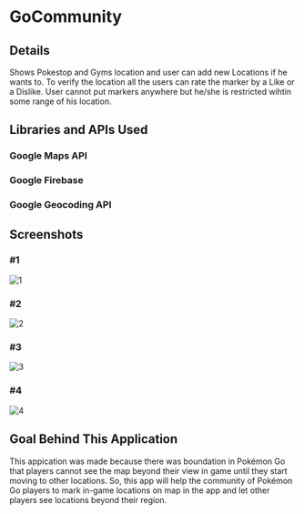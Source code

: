 # GoCommunity

## Details

Shows Pokestop and Gyms location and user can add new Locations if he wants to.
To verify the location all the users can rate the marker by a Like or a Dislike.
User cannot put markers anywhere but he/she is restricted wihtin some range of his location.

## Libraries and APIs Used

### Google Maps API
### Google Firebase
### Google Geocoding API

## Screenshots
### #1
![1](screenshot_11.jpg?raw=true)
### #2
![2](screenshot_22.jpg?raw=true)
### #3
![3](screenshot_33.jpg?raw=true)
### #4
![4](screenshot_44.jpg?raw=true)

## Goal Behind This Application 

This appication was made because there was boundation in Pokémon Go that players cannot see the map beyond their view in game until they start moving to other locations.
So, this app will help the community of Pokémon Go players to mark in-game locations on map in the app and let other players see locations beyond their region.
